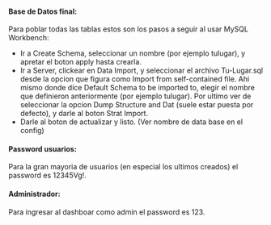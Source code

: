 <!-- ### Montar el schema
Para crear la base de datos corra el script "schema.sql".

#### Tabla de usuarios
Para poblar la tabla de usuarios utilice cualquier herramienta que permita insertar valores en una tabla desde el archivo "users.json" (por ejemplo, MySQL Workbench)


#### Tabla de productos
Para poblar la tabla de productos, amenidades e imágenes, ejecute con node el archivo "populate.js". -->

#### Base de Datos final:
Para poblar todas las tablas estos son los pasos a seguir al usar MySQL Workbench:

- Ir a Create Schema, seleccionar un nombre (por ejemplo tulugar), y apretar el boton apply hasta crearla.
- Ir a Server, clickear en Data Import, y seleccionar el archivo Tu-Lugar.sql desde la opcion que figura como Import from self-contained file. Ahi mismo donde dice Default Schema to be imported to, elegir el nombre que definieron anteriormente (por ejemplo tulugar). Por ultimo ver de seleccionar la opcion Dump Structure and Dat (suele estar puesta por defecto), y darle al boton Strat Import.
- Darle al boton de actualizar y listo.
(Ver nombre de data base en el config)
#### Password usuarios:
Para la gran mayoria de usuarios (en especial los ultimos creados) el password es 12345Vg!.

#### Administrador:
Para ingresar al dashboar como admin el password es 123.
